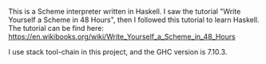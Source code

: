This is a Scheme interpreter written in Haskell.
I saw the tutorial "Write Yourself a Scheme in 48 Hours", then I followed this
tutorial to learn Haskell.
The tutorial can be find here: https://en.wikibooks.org/wiki/Write_Yourself_a_Scheme_in_48_Hours

I use stack tool-chain in this project, and the GHC version is 7.10.3.
